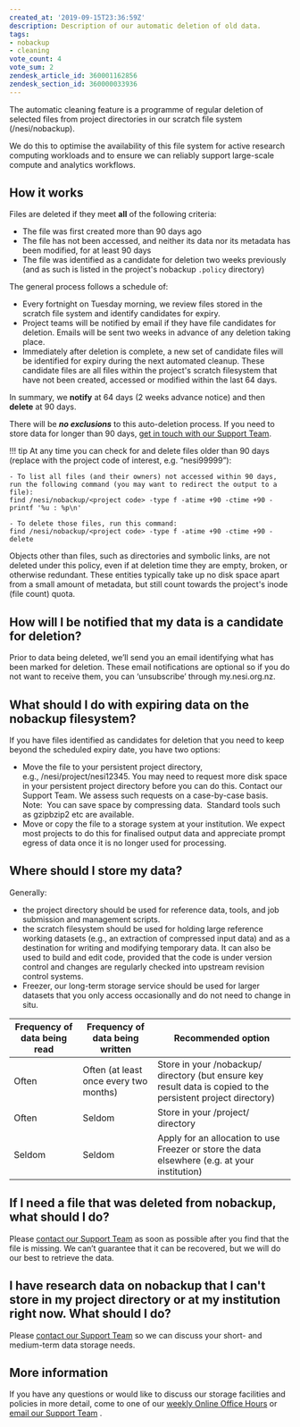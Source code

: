 ```yaml
---
created_at: '2019-09-15T23:36:59Z'
description: Description of our automatic deletion of old data.
tags:
- nobackup
- cleaning
vote_count: 4
vote_sum: 2
zendesk_article_id: 360001162856
zendesk_section_id: 360000033936
---
```


The automatic cleaning feature is a programme of regular deletion of selected files from project directories in our scratch file system (/nesi/nobackup). 

We do this to optimise the availability of this file system for active research computing workloads and to ensure we can reliably support large-scale compute and analytics workflows.

## How it works

Files are deleted if they meet **all** of the following criteria:

- The file was first created more than 90 days ago
- The file has not been accessed, and neither its data nor its metadata has been modified, for at least 90 days
- The file was identified as a candidate for deletion two weeks previously (and as such is listed in the project's nobackup `.policy` directory)


The general process follows a schedule of:

- Every fortnight on Tuesday morning, we review files stored in the scratch file system and identify candidates for expiry.
- Project teams will be notified by email if they have file candidates for deletion. Emails will be sent two weeks in advance of any deletion taking place.
- Immediately after deletion is complete, a new set of candidate files will be identified for expiry during the next automated cleanup. These candidate files are all files within the project's scratch filesystem that have not been created, accessed or modified within the last 64 days.

In summary, we **notify** at 64 days (2 weeks advance notice) and then **delete** at 90 days.

There will be ***no exclusions*** to this auto-deletion process. If you need to store data for longer than 90 days, [get in touch with our Support Team](mailto:support@nesi.org.nz).

!!! tip
     At any time you can check for and delete files older than 90 days (replace <project code> with the project code of interest, e.g. “nesi99999”):

    - To list all files (and their owners) not accessed within 90 days, run the following command (you may want to redirect the output to a file): 
    find /nesi/nobackup/<project code> -type f -atime +90 -ctime +90 -printf '%u : %p\n'

    - To delete those files, run this command:
    find /nesi/nobackup/<project code> -type f -atime +90 -ctime +90 -delete


Objects other than files, such as directories and symbolic links, are not deleted under this policy, even if at deletion time they are empty, broken, or otherwise redundant. These entities typically take up no disk space apart from a small amount of metadata, but still count towards the project's inode (file count) quota.


## How will I be notified that my data is a candidate for deletion?

Prior to data being deleted, we’ll send you an email identifying what has been marked for deletion. These email notifications are optional so if you do not want to receive them, you can ‘unsubscribe’ through my.nesi.org.nz.


## What should I do with expiring data on the nobackup filesystem?

If you have files identified as candidates for deletion that you need to keep beyond the scheduled expiry date, you have two options:

- Move the file to your persistent project directory, e.g., /nesi/project/nesi12345. You may need to request more disk space in your persistent project directory before you can do this. Contact our Support Team. We assess such requests on a case-by-case basis.  Note:  You can save space by compressing data.  Standard tools such as gzipbzip2 etc are available.
- Move or copy the file to a storage system at your institution. We expect most projects to do this for finalised output data and appreciate prompt egress of data once it is no longer used for processing.



## Where should I store my data?

Generally: 
- the project directory should be used for reference data, tools, and job submission and management scripts.
-  the scratch filesystem should be used for holding large reference working datasets (e.g., an extraction of compressed input data) and as a destination for writing and modifying temporary data. It can also be used to build and edit code, provided that the code is under version control and changes are regularly checked into upstream revision control systems.
-  Freezer, our long-term storage service should be used for larger datasets that you only access occasionally and do not need to change in situ.



| Frequency of data being read | Frequency of data being written | Recommended option                                                                                         |
| -------------------------------------------------------- | -------------------------------------------------------- | ---------------------------------------------------------------------------------------------------------- |
| Often                                                    | Often (at least once every two months)                   | Store in your /nobackup/<projectcode> directory (but ensure key result data is copied to the persistent project directory) |
| Often                                                    | Seldom                                                   | Store in your /project/<projectcode> directory                                                                    |
| Seldom                                                   | Seldom                                                   | Apply for an allocation to use Freezer or store the data elsewhere (e.g. at your institution)                                                        |



## If I need a file that was deleted from nobackup, what should I do?

Please [contact our Support Team](mailto:support@nesi.org.nz) as soon as possible after you find that the file is missing. We can’t guarantee that it can be recovered, but we will do our best to retrieve the data.

## I have research data on nobackup that I can't store in my project directory or at my institution right now. What should I do?

Please [contact our Support Team](mailto:support@nesi.org.nz) so we can discuss your short- and medium-term data storage needs. 


## More information

If you have any questions or would like to discuss our storage facilities and policies in more detail, come to one of our [weekly Online Office Hours](https://docs.nesi.org.nz/Getting_Started/Getting_Help/Weekly_Online_Office_Hours/) or [email our Support Team](mailto:support@nesi.org.nz) . 

